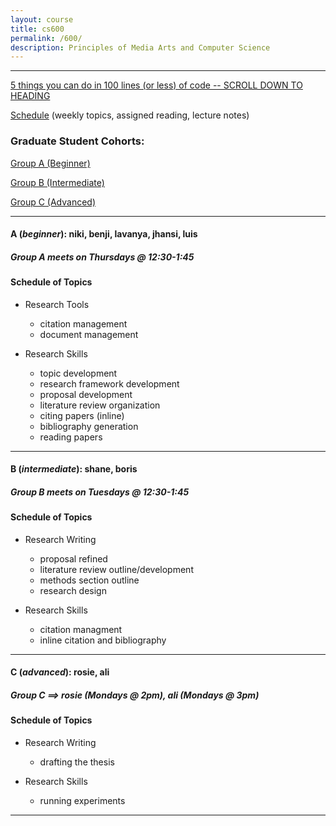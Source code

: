 ```yaml
---
layout: course
title: cs600
permalink: /600/
description: Principles of Media Arts and Computer Science
---
```


---

[5 things you can do in 100 lines (or less) of code -- SCROLL DOWN TO HEADING](http://post.oreilly.com/form/oreilly/viewhtml/9z1zksrvhfcc1mqfo6mrfl9q59hbc57491j1askm6so?imm_mid=0ed213&cmp=em-data-na-na-newsltr_20170208)


[Schedule](/600/schedule/) (weekly topics, assigned reading, lecture notes)

### Graduate Student Cohorts:

[Group A (Beginner)](./#a-beginner-niki-benji-lavanya-jhansi-luis) 

[Group B (Intermediate)](./#b-intermediate-shane-boris) 

[Group C (Advanced)](./#c-advanced-rosie-ali)

---

#### A (*beginner*): niki, benji, lavanya, jhansi, luis

##### **Group A meets on Thursdays @ 12:30-1:45**

#### Schedule of Topics
- Research Tools
	- citation management
	- document management

- Research Skills
	- topic development
	- research framework development
	- proposal development
	- literature review organization
	- citing papers (inline)
	- bibliography generation
	- reading papers

---

#### B (*intermediate*): shane, boris

##### **Group B meets on Tuesdays @ 12:30-1:45**

#### Schedule of Topics
- Research Writing
	- proposal refined
	- literature review outline/development
	- methods section outline
	- research design

- Research Skills
	- citation managment
	- inline citation and bibliography

---

#### C (*advanced*): rosie, ali

##### **Group C ==> rosie (Mondays @ 2pm), ali (Mondays @ 3pm)**

#### Schedule of Topics
- Research Writing
	- drafting the thesis

- Research Skills
	- running experiments 

---



